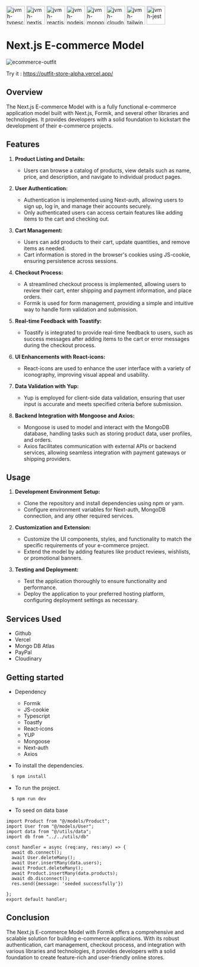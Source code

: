 <div style="display: inline_block"><br/>
  <img align="center" alt="jvmh-typescript" height="50" width="50" src="https://cdn.jsdelivr.net/gh/devicons/devicon/icons/typescript/typescript-original.svg" />
  <img align="center" alt="jvmh-nextjs" height="50" width="50" src="https://cdn.jsdelivr.net/gh/devicons/devicon/icons/nextjs/nextjs-original.svg" />
<img align="center" alt="jvmh-reactjs" height="50" width="50" src="https://cdn.jsdelivr.net/gh/devicons/devicon/icons/react/react-original.svg" />
 <img align="center" alt="jvmh-nodejs" height="50" width="50" src="https://cdn.jsdelivr.net/gh/devicons/devicon/icons/nodejs/nodejs-plain.svg" />
<img align="center" alt="jvmh-mongodb" height="50" width="50" src="https://cdn.jsdelivr.net/gh/devicons/devicon/icons/mongodb/mongodb-plain.svg" />
  <img align="center" alt="jvmh-cloudnary" height="50" width="50" src="https://res.cloudinary.com/diypdepuw/image/upload/v1699044264/cloudinary_ckujxh.png" />
<img align="center" alt="jvmh-tailwindcss" height="50" width="50" src="https://cdn.jsdelivr.net/gh/devicons/devicon@latest/icons/tailwindcss/tailwindcss-original.svg" />
<img align="center" alt="jvmh-jest" height="50" width="50" src="https://cdn.jsdelivr.net/gh/devicons/devicon/icons/jest/jest-plain.svg" />


# Next.js E-commerce Model 
![ecommerce-outfit](https://github.com/user-attachments/assets/fef7e6b8-1dd5-40f0-bf96-e8ae0f5bc8e3)



Try it : https://outfit-store-alpha.vercel.app/
## Overview

The Next.js E-commerce Model with is a fully functional e-commerce application model built with Next.js, Formik, and several other libraries and technologies. It provides developers with a solid foundation to kickstart the development of their e-commerce projects.

## Features

1. **Product Listing and Details:**
   - Users can browse a catalog of products, view details such as name, price, and description, and navigate to individual product pages.

2. **User Authentication:**
   - Authentication is implemented using Next-auth, allowing users to sign up, log in, and manage their accounts securely.
   - Only authenticated users can access certain features like adding items to the cart and checking out.

3. **Cart Management:**
   - Users can add products to their cart, update quantities, and remove items as needed.
   - Cart information is stored in the browser's cookies using JS-cookie, ensuring persistence across sessions.

4. **Checkout Process:**
   - A streamlined checkout process is implemented, allowing users to review their cart, enter shipping and payment information, and place orders.
   - Formik is used for form management, providing a simple and intuitive way to handle form validation and submission.

5. **Real-time Feedback with Toastify:**
   - Toastify is integrated to provide real-time feedback to users, such as success messages after adding items to the cart or error messages during the checkout process.

6. **UI Enhancements with React-icons:**
   - React-icons are used to enhance the user interface with a variety of iconography, improving visual appeal and usability.

7. **Data Validation with Yup:**
   - Yup is employed for client-side data validation, ensuring that user input is accurate and meets specified criteria before submission.

8. **Backend Integration with Mongoose and Axios:**
   - Mongoose is used to model and interact with the MongoDB database, handling tasks such as storing product data, user profiles, and orders.
   - Axios facilitates communication with external APIs or backend services, allowing seamless integration with payment gateways or shipping providers.

## Usage

1. **Development Environment Setup:**
   - Clone the repository and install dependencies using npm or yarn.
   - Configure environment variables for Next-auth, MongoDB connection, and any other required services.

2. **Customization and Extension:**
   - Customize the UI components, styles, and functionality to match the specific requirements of your e-commerce project.
   - Extend the model by adding features like product reviews, wishlists, or promotional banners.

3. **Testing and Deployment:**
   - Test the application thoroughly to ensure functionality and performance.
   - Deploy the application to your preferred hosting platform, configuring deployment settings as necessary.



</div>



## Services Used

* Github
* Vercel
* Mongo DB Atlas
* PayPal
* Cloudinary

## Getting started

* Dependency
  - Formik
  - JS-cookie
  - Typescript
  - Toastfy
  - React-icons
  - YUP
  - Mongoose
  - Next-auth
  - Axios
  
* To install the dependencies.
```bash
  $ npm install
  ```
  
* To run the project.
```bash
  $ npm run dev
  ```

* To seed on data base
```
import Product from "@/models/Product";
import User from "@/models/User";
import data from "@/utils/data";
import db from "../../utils/db"

const handler = async (req:any, res:any) => {
  await db.connect();
  await User.deleteMany();
  await User.insertMany(data.users);
  await Product.deleteMany();
  await Product.insertMany(data.products);
  await db.disconnect();
  res.send({message: 'seeded successfully'})

};
export default handler;
```







## Conclusion

The Next.js E-commerce Model with Formik offers a comprehensive and scalable solution for building e-commerce applications. With its robust authentication, cart management, checkout process, and integration with various libraries and technologies, it provides developers with a solid foundation to create feature-rich and user-friendly online stores.


